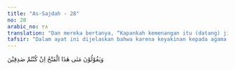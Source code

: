 ```yaml
---
title: "As-Sajdah - 28"
no: 28
arabic_no: ٢٨
translation: "Dan mereka bertanya, “Kapankah kemenangan itu (datang) jika engkau orang yang benar?”"
tafsir: "Dalam ayat ini dijelaskan bahwa karena keyakinan kepada agama Islam yang mereka anut, kaum Muslimin sering mengatakan nanti Allah akan memberi kemenangan kepada mereka. Pada waktu itu akan diputuskan keputusan yang adil antara manusia, termasuk antara mereka dengan orang-orang kafir.\n\nOrang-orang kafir, terutama kaum musyrik Mekah, setelah mendengarkan ucapan-ucapan kaum Muslimin itu, menanyakan hal tersebut dengan maksud untuk mengejek dan memperolok-olokkan mereka. Orang-orang kafir itu mengatakan, \"Wahai kaum Muslimin, kamu sekalian selalu mengatakan bahwa kemenangan itu akan segera kamu peroleh, padahal kamu sekalian adalah orang-orang yang tak ada gunanya dan orang-orang rendah di antara kita. Mungkinkah dakwaan kamu terwujud? Jika benar apa yang kamu katakan itu, terangkanlah kepada kami kapan terjadinya?\""
---
```


وَيَقُوْلُوْنَ مَتٰى هٰذَا الْفَتْحُ اِنْ كُنْتُمْ صٰدِقِيْنَ
